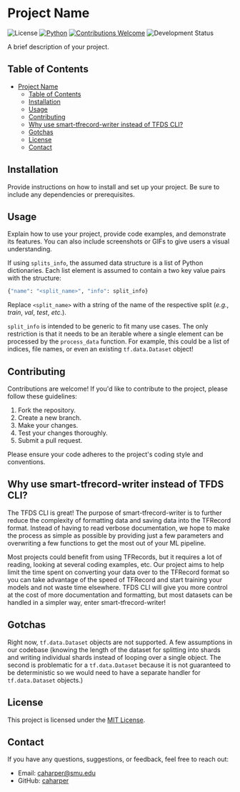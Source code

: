 # Project Name

![License](https://img.shields.io/badge/license-Apache%202.0-blue.svg)
[![Python](https://img.shields.io/badge/python-3.7+-blue.svg)](https://www.python.org/downloads/)
[![Contributions Welcome](https://img.shields.io/badge/contributions-welcome-brightgreen.svg)](CONTRIBUTING.md)
![Development Status](https://img.shields.io/badge/development-active-brightgreen.svg)


A brief description of your project.

## Table of Contents

- [Project Name](#project-name)
  - [Table of Contents](#table-of-contents)
  - [Installation](#installation)
  - [Usage](#usage)
  - [Contributing](#contributing)
  - [Why use smart-tfrecord-writer instead of TFDS CLI?](#why-use-smart-tfrecord-writer-instead-of-tfds-cli)
  - [Gotchas](#gotchas)
  - [License](#license)
  - [Contact](#contact)

## Installation

Provide instructions on how to install and set up your project. Be sure to include any dependencies or prerequisites.

## Usage

Explain how to use your project, provide code examples, and demonstrate its features. You can also include screenshots or GIFs to give users a visual understanding.

If using `splits_info`, the assumed data structure is a list of Python dictionaries.  Each list element is assumed to contain a two key value pairs with the structure:

```python
{"name": "<split_name>", "info": split_info}
```

Replace `<split_name>` with a string of the name of the respective split (*e.g.*, *train*, *val*, *test*, *etc*.).

`split_info` is intended to be generic to fit many use cases.  The only restriction is that it needs to be an iterable where a single element can be processed by the `process_data` function.  For example, this could be a list of indices, file names, or even an existing `tf.data.Dataset` object!

## Contributing

Contributions are welcome! If you'd like to contribute to the project, please follow these guidelines:

1. Fork the repository.
2. Create a new branch.
3. Make your changes.
4. Test your changes thoroughly.
5. Submit a pull request.

Please ensure your code adheres to the project's coding style and conventions.

## Why use smart-tfrecord-writer instead of TFDS CLI?

The TFDS CLI is great!  The purpose of smart-tfrecord-writer is to further reduce the complexity of formatting data and saving data into the TFRecord format.  Instead of having to read verbose documentation, we hope to make the process as simple as possible by providing just a few parameters and overwriting a few functions to get the most out of your ML pipeline.  

Most projects could benefit from using TFRecords, but it requires a lot of reading, looking at several coding examples, etc.  Our project aims to help limit the time spent on converting your data over to the TFRecord format so you can take advantage of the speed of TFRecord and start training your models and not waste time elsewhere.  TFDS CLI will give you more control at the cost of more documentation and formatting, but most datasets can be handled in a simpler way, enter smart-tfrecord-writer!

## Gotchas

Right now, `tf.data.Dataset` objects are not supported.  A few assumptions in our codebase (knowing the length of the dataset for splitting into shards and writing individual shards instead of looping over a single object.  The second is problematic for a `tf.data.Dataset` because it is not guaranteed to be deterministic so we would need to have a separate handler for `tf.data.Dataset` objects.)

## License

This project is licensed under the [MIT License](LICENSE).

## Contact

If you have any questions, suggestions, or feedback, feel free to reach out:

- Email: [caharper@smu.edu](mailto:caharper@smu.edu)
- GitHub: [caharper](https://github.com/caharper)
